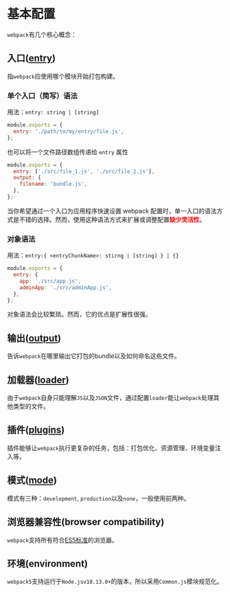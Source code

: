 # 基本配置

`webpack`有几个核心概念：

## 入口([entry](https://webpack.docschina.org/concepts/entry-points))

指`webpack`应使用哪个模块开始打包构建。

### 单个入口（简写）语法

用法：`entry: string | [string]`

```javascript
module.exports = {
  entry: './path/to/my/entry/file.js',
};
```

也可以将一个文件路径数组传递给 `entry` 属性

```javascript
module.exports = {
  entry: ['./src/file_1.js', './src/file_2.js'],
  output: {
    filename: 'bundle.js',
  },
};
```

当你希望通过一个入口为应用程序快速设置 webpack 配置时，单一入口的语法方式是不错的选择。然而，使用这种语法方式来扩展或调整配置<b><font color="red">缺少灵活性</font></b>。

### 对象语法

用法：`entry:{ <entryChunkName>: stirng | [string] } | {}`

```javascript
module.exports = {
  entry: {
    app: './src/app.js',
    adminApp: './src/adminApp.js',
  },
};
```

对象语法会比较繁琐。然而，它的优点是扩展性很强。

## 输出([output](https://webpack.docschina.org/concepts/output))

告诉`webpack`在哪里输出它打包的bundle以及如何命名这些文件。

## 加载器([loader](https://webpack.docschina.org/concepts/loaders))

由于`webpack`自身只能理解`JS`以及`JSON`文件，通过配置`loader`能让`webpack`处理其他类型的文件。

## 插件([plugins](https://webpack.docschina.org/concepts/plugins))

插件能够让`webpack`执行更复杂的任务，包括：打包优化、资源管理、环境变量注入等。

## 模式([mode](https://webpack.docschina.org/configuration/mode))

模式有三种：`development`, `production`以及`none`，一般使用前两种。

## 浏览器兼容性(browser compatibility)

`webpack`支持所有符合[ES5标准](https://kangax.github.io/compat-table/es5/)的浏览器。

## 环境(environment)

`webpack5`支持运行于`Node.jsv10.13.0+`的版本，所以采用`Common.js`模块规范化。
